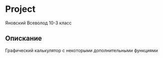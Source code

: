 # Project

Яновский Всеволод 10-3 класс

## Опискание

Графический калькулятор с некоторыми дополнительными функциями
